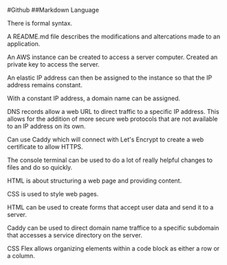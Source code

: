 #Github
##Markdown Language

There is formal syntax.

A README.md file describes the modifications and altercations made to an application.

An AWS instance can be created to access a server computer. Created an private key to access the server.

An elastic IP address can then be assigned to the instance so that the IP address remains constant.

With a constant IP address, a domain name can be assigned.

DNS records allow a web URL to direct traffic to a specific IP address. This allows for the addition
of more secure web protocols that are not available to an IP address on its own.

Can use Caddy which will connect with Let's Encrypt to create a web certificate to allow HTTPS.

The console terminal can be used to do a lot of really helpful changes to files and do so quickly.

HTML is about structuring a web page and providing content.

CSS is used to style web pages.

HTML can be used to create forms that accept user data and send it to a server.

Caddy can be used to direct domain name traffice to a specific subdomain that accesses a service directory on the server.

CSS Flex allows organizing elements within a code block as either a row or a column.